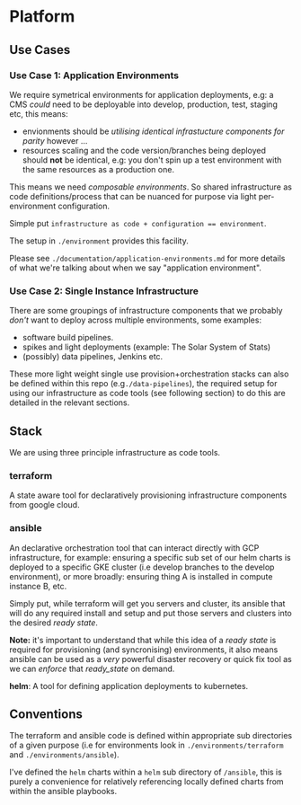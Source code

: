 # Platform

## Use Cases

### Use Case 1: Application Environments

We require symetrical environments for application deployments, e.g: a CMS _could_ need to be deployable into develop, production, test, staging etc, this means:

- envionments should be _utilising identical infrastucture components for parity_ however ... 
- resources scaling and the code version/branches being deployed should **not** be identical, e.g: you don't spin up a test environment with the same resources as a production one.

This means we need _composable environments_. So shared infrastructure as code definitions/process that can be nuanced for purpose via light per-environment configuration.

Simple put `infrastructure as code + configuration == environment`. 

The setup in `./environment` provides this facility.

Please see `./documentation/application-environments.md` for more details of what we're talking about when we say "application environment".

### Use Case 2: Single Instance Infrastructure

There are some groupings of infrastructure components that we probably _don't_ want to deploy across multiple environments, some examples:

- software build pipelines.
- spikes and light deployments (example: The Solar System of Stats)
- (possibly) data pipelines, Jenkins etc.

These more light weight single use provision+orchestration stacks can also be defined within this repo (e.g`./data-pipelines`), the required setup for using our infrastructure as code tools (see following section) to do this are detailed in the relevant sections.

## Stack

We are using three principle infrastructure as code tools.

### terraform
A state aware tool for declaratively provisioning infrastructure components from google cloud.

### ansible
An declarative orchestration tool that can interact directly with GCP infrastructure, for example: ensuring a specific sub set of our helm charts is deployed to a specific GKE cluster (i.e develop branches to the develop environment), or more broadly: ensuring thing A is installed in compute instance B, etc.

Simply put, while terraform will get you servers and cluster, its ansible that will do any required install and setup and put those servers and clusters into the desired _ready state_.

**Note:** it's important to understand that while this idea of a _ready state_ is required for provisioning (and syncronising) environments, it also means ansible can be used as a _very_ powerful disaster recovery or quick fix tool as we can _enforce_ that _ready_state_ on demand.


**helm**:
A tool for defining application deployments to kubernetes.


## Conventions

The terraform and ansible code is defined within appropriate sub directories of a given purpose (i.e for environments look in `./environments/terraform` and `./environments/ansible`).

I've defined the `helm` charts within a `helm` sub directory of `/ansible`, this is purely a convenience for relatively referencing locally defined charts from within the ansible playbooks.